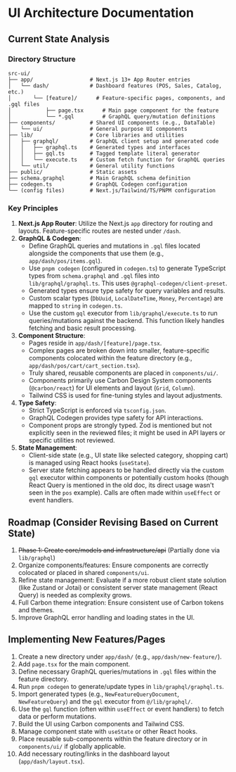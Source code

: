 # UI Architecture Documentation

## Current State Analysis

### Directory Structure
```
src-ui/
├── app/                  # Next.js 13+ App Router entries
│   └── dash/             # Dashboard features (POS, Sales, Catalog, etc.)
│       └── [feature]/      # Feature-specific pages, components, and .gql files
│           ├── page.tsx      # Main page component for the feature
│           └── *.gql         # GraphQL query/mutation definitions
├── components/           # Shared UI components (e.g., DataTable)
│   └── ui/               # General purpose UI components
├── lib/                  # Core libraries and utilities
│   ├── graphql/          # GraphQL client setup and generated code
│   │   ├── graphql.ts    # Generated types and interfaces
│   │   ├── gql.ts        # Tagged template literal generator
│   │   └── execute.ts    # Custom fetch function for GraphQL queries
│   └── util/             # General utility functions
├── public/               # Static assets
├── schema.graphql        # Main GraphQL schema definition
├── codegen.ts            # GraphQL Codegen configuration
└── (config files)        # Next.js/Tailwind/TS/PNPM configuration
```

### Key Principles
1.  **Next.js App Router**: Utilize the Next.js `app` directory for routing and layouts. Feature-specific routes are nested under `/dash`.
2.  **GraphQL & Codegen**:
    *   Define GraphQL queries and mutations in `.gql` files located alongside the components that use them (e.g., `app/dash/pos/items.gql`).
    *   Use `pnpm codegen` (configured in `codegen.ts`) to generate TypeScript types from `schema.graphql` and `.gql` files into `lib/graphql/graphql.ts`. This uses `@graphql-codegen/client-preset`.
    *   Generated types ensure type safety for query variables and results.
    *   Custom scalar types (`DbUuid`, `LocalDateTime`, `Money`, `Percentage`) are mapped to `string` in `codegen.ts`.
    *   Use the custom `gql` executor from `lib/graphql/execute.ts` to run queries/mutations against the backend. This function likely handles fetching and basic result processing.
3.  **Component Structure**:
    *   Pages reside in `app/dash/[feature]/page.tsx`.
    *   Complex pages are broken down into smaller, feature-specific components colocated within the feature directory (e.g., `app/dash/pos/cart/cart_section.tsx`).
    *   Truly shared, reusable components are placed in `components/ui/`.
    *   Components primarily use Carbon Design System components (`@carbon/react`) for UI elements and layout (`Grid`, `Column`).
    *   Tailwind CSS is used for fine-tuning styles and layout adjustments.
4.  **Type Safety**:
    *   Strict TypeScript is enforced via `tsconfig.json`.
    *   GraphQL Codegen provides type safety for API interactions.
    *   Component props are strongly typed. Zod is mentioned but not explicitly seen in the reviewed files; it might be used in API layers or specific utilities not reviewed.
5.  **State Management**:
    *   Client-side state (e.g., UI state like selected category, shopping cart) is managed using React hooks (`useState`).
    *   Server state fetching appears to be handled directly via the custom `gql` executor within components or potentially custom hooks (though React Query is mentioned in the old doc, its direct usage wasn't seen in the `pos` example). Calls are often made within `useEffect` or event handlers.

## Roadmap (Consider Revising Based on Current State)
1.  ~~Phase 1: Create core/models and infrastructure/api~~ (Partially done via `lib/graphql`)
2.  Organize components/features: Ensure components are correctly colocated or placed in shared `components/ui`.
3.  Refine state management: Evaluate if a more robust client state solution (like Zustand or Jotai) or consistent server state management (React Query) is needed as complexity grows.
4.  Full Carbon theme integration: Ensure consistent use of Carbon tokens and themes.
5.  Improve GraphQL error handling and loading states in the UI.

## Implementing New Features/Pages
1.  Create a new directory under `app/dash/` (e.g., `app/dash/new-feature/`).
2.  Add `page.tsx` for the main component.
3.  Define necessary GraphQL queries/mutations in `.gql` files within the feature directory.
4.  Run `pnpm codegen` to generate/update types in `lib/graphql/graphql.ts`.
5.  Import generated types (e.g., `NewFeatureQueryDocument`, `NewFeatureQuery`) and the `gql` executor from `@/lib/graphql/`.
6.  Use the `gql` function (often within `useEffect` or event handlers) to fetch data or perform mutations.
7.  Build the UI using Carbon components and Tailwind CSS.
8.  Manage component state with `useState` or other React hooks.
9.  Place reusable sub-components within the feature directory or in `components/ui/` if globally applicable.
10. Add necessary routing/links in the dashboard layout (`app/dash/layout.tsx`).

